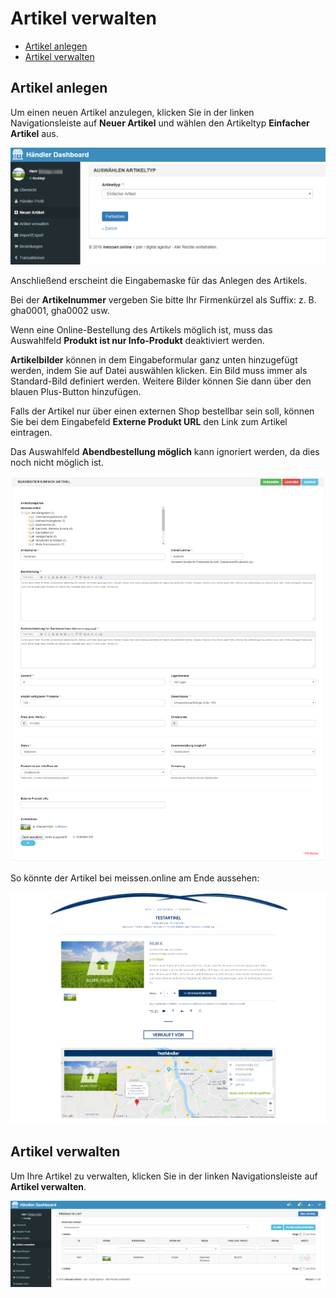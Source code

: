 # Artikel verwalten

- [Artikel anlegen](kundendoku/meissen.online/artikel-verwalten.md?id=artikel-anlegen)
- [Artikel verwalten](kundendoku/meissen.online/artikel-verwalten.md?id=artikel-verwalten)

## Artikel anlegen

Um einen neuen Artikel anzulegen, klicken Sie in der linken Navigationsleiste auf **Neuer Artikel** und wählen den 
Artikeltyp **Einfacher Artikel** aus.

![](../../_images/kundendoku/meissen.online/artikeltyp.png)

Anschließend erscheint die Eingabemaske für das Anlegen des Artikels.

Bei der **Artikelnummer** vergeben Sie bitte Ihr Firmenkürzel als Suffix: z. B. gha0001, gha0002 usw.

Wenn eine Online-Bestellung des Artikels möglich ist, muss das Auswahlfeld **Produkt ist nur Info-Produkt** deaktiviert 
werden.

**Artikelbilder** können in dem Eingabeformular ganz unten hinzugefügt werden, indem Sie auf Datei auswählen klicken. Ein 
Bild muss immer als Standard-Bild definiert werden. Weitere Bilder können Sie dann über den blauen Plus-Button 
hinzufügen.

Falls der Artikel nur über einen externen Shop bestellbar sein soll, können Sie bei dem Eingabefeld 
**Externe Produkt URL** den Link zum Artikel eintragen.

Das Auswahlfeld **Abendbestellung möglich** kann ignoriert werden, da dies noch nicht möglich ist. 

![](../../_images/kundendoku/meissen.online/artikel-anlegen.png)

So könnte der Artikel bei meissen.online am Ende aussehen:

![](../../_images/kundendoku/meissen.online/artikel-beispiel.png)

## Artikel verwalten

Um Ihre Artikel zu verwalten, klicken Sie in der linken Navigationsleiste auf **Artikel verwalten**.

![](../../_images/kundendoku/meissen.online/artikel_verwalten.png)